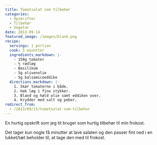 ```yaml
---
title: Tomatsalat som tilbehør
categories:
  - Opskrifter
  - Tilbehør
  - Vegetar
date: 2013-09-14
featured_image: /images/blank.png
recipe:
  servings: 1 portion
  cook: 5 minutter
  ingredients_markdown: |-
    - 150g tomater
    - ½ rødløg
    - Basilikum
    - 5g olivenolie
    - 5g balsamicoeddike
  directions_markdown: |-
    1. Skær tomaterne i både.
    2. Hak løg i fine stykker.
    3. Bland og hæld olie samt eddiken over.
    4. Krydder med salt og peber.
redirect_from:
  - /2013/09/15/tomatsalat-som-tilbehor
---
```


En hurtig opskrift som jeg tit bruger som hurtig tilbehør til min frokost.

Det tager kun nogle få minutter at lave salaten og den passer fint ned i en lukket/tæt beholder til, at tage den med til frokost.
